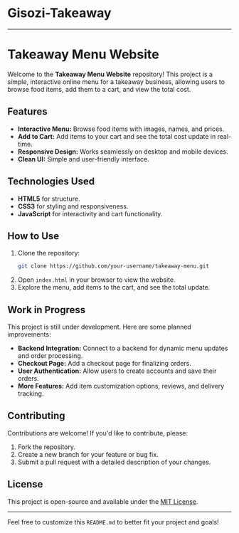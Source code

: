 # Gisozi-Takeaway

---

# Takeaway Menu Website

Welcome to the **Takeaway Menu Website** repository! This project is a simple, interactive online menu for a takeaway business, allowing users to browse food items, add them to a cart, and view the total cost.

## Features
- **Interactive Menu:** Browse food items with images, names, and prices.
- **Add to Cart:** Add items to your cart and see the total cost update in real-time.
- **Responsive Design:** Works seamlessly on desktop and mobile devices.
- **Clean UI:** Simple and user-friendly interface.

## Technologies Used
- **HTML5** for structure.
- **CSS3** for styling and responsiveness.
- **JavaScript** for interactivity and cart functionality.

## How to Use
1. Clone the repository:
   ```bash
   git clone https://github.com/your-username/takeaway-menu.git
   ```
2. Open `index.html` in your browser to view the website.
3. Explore the menu, add items to the cart, and see the total update.

## Work in Progress
This project is still under development. Here are some planned improvements:
- **Backend Integration:** Connect to a backend for dynamic menu updates and order processing.
- **Checkout Page:** Add a checkout page for finalizing orders.
- **User Authentication:** Allow users to create accounts and save their orders.
- **More Features:** Add item customization options, reviews, and delivery tracking.

## Contributing
Contributions are welcome! If you'd like to contribute, please:
1. Fork the repository.
2. Create a new branch for your feature or bug fix.
3. Submit a pull request with a detailed description of your changes.

## License
This project is open-source and available under the [MIT License](LICENSE).

---

Feel free to customize this `README.md` to better fit your project and goals!
